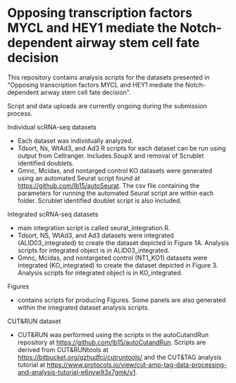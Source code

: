 # Opposing transcription factors MYCL and HEY1 mediate the Notch-dependent airway stem cell fate decision

This repository contains analysis scripts for the datasets presented in "Opposing transcription factors MYCL and HEY1 mediate the Notch-dependent airway stem cell fate decision".

Script and data uploads are currently ongoing during the submission process.

Individual scRNA-seq datasets
  - Each dataset was individually analyzed. 
  - Tdsort, Ns, WtAd3, and Ad3 R scripts for each dataset can be run using output from Cellranger. Includes SoupX and removal of Scrublet identified doublets.
  - Gmnc, Mcidas, and nontarged control KO datasets were generated using an automated Seurat script found at https://github.com/lb15/autoSeurat. The csv file containing the parameters for running the automated Seurat script are within each folder. Scrublet identified doublet script is also included.

Integrated scRNA-seq datasets
  - main integration script is called seurat_integration.R. 
  - Tdsort, NS, WtAd3, and Ad3 datasets were integrated (ALID03_integrated) to create the dataset depicted in Figure 1A. Analysis scripts for integrated object is in ALID03_integrated.
  - Gmnc, Mcidas, and nontargeted control (NT1_KO1) datasets were integrated (KO_integrated) to create the dataset depicted in Figure 3. Analysis scripts for integrated object is in KO_integrated.
  
Figures
  - contains scripts for producing Figures. Some panels are also generated within the integrated dataset analysis scripts. 
 
CUT&RUN dataset
  - CUT&RUN was performed using the scripts in the autoCutandRun repository at https://github.com/lb15/autoCutandRun. Scripts are derived from CUT&RUNtools at https://bitbucket.org/qzhudfci/cutruntools/ and the CUT&TAG analysis tutorial at https://www.protocols.io/view/cut-amp-tag-data-processing-and-analysis-tutorial-e6nvw93x7gmk/v1.
